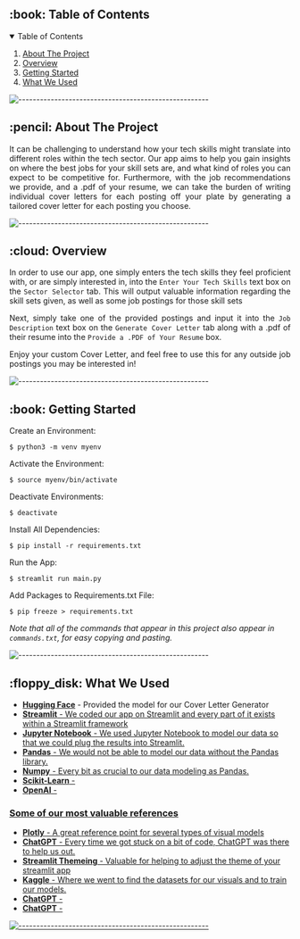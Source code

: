 <!-- TABLE OF CONTENTS -->
<h2 id="table-of-contents"> :book: Table of Contents</h2>

<details open="open">
  <summary>Table of Contents</summary>
  <ol>
    <li><a href="#about-the-project"> About The Project</a></li>
    <li><a href="#overview"> Overview</a></li>
    <li><a href="#getting-started"> Getting Started</a></li>
    <li><a href="#setup"> What We Used</a></li>
  </ol>
</details>

![-----------------------------------------------------](https://raw.githubusercontent.com/andreasbm/readme/master/assets/lines/rainbow.png)

<!-- ABOUT THE PROJECT -->
<h2 id="about-the-project"> :pencil: About The Project</h2>

<p align="justify"> 
  It can be challenging to understand how your tech skills might translate into different roles within the tech sector. Our app aims to help you gain insights on where the best jobs for your skill sets are, and what kind of roles you can expect to be competitive for. Furthermore, with the job recommendations we provide, and a .pdf of your resume, we can take the burden of writing individual cover letters for each posting off your plate by generating a tailored cover letter for each posting you choose.
</p>

![-----------------------------------------------------](https://raw.githubusercontent.com/andreasbm/readme/master/assets/lines/rainbow.png)

<!-- OVERVIEW -->
<h2 id="overview"> :cloud: Overview</h2>

<p align="justify"> 
  In order to use our app, one simply enters the tech skills they feel proficient with, or are simply interested in, into the <code>Enter Your Tech Skills</code> text box on the <code>Sector Selector</code> tab. This will output valuable information regarding the skill sets given, as well as some job postings for those skill sets
</p>

<p align="justify"> 
  Next, simply take one of the provided postings and input it into the <code>Job Description</code> text box on the <code>Generate Cover Letter</code> tab along with a .pdf of their resume into the <code>Provide a .PDF of Your Resume</code> box.
</p>

<p align="justify"> 
  Enjoy your custom Cover Letter, and feel free to use this for any outside job postings you may be interested in!
</p>

![-----------------------------------------------------](https://raw.githubusercontent.com/andreasbm/readme/master/assets/lines/rainbow.png)

<!-- GETTING STARTED -->
<h2 id="getting-started"> :book: Getting Started</h2>

<p>Create an Environment:</p>
<pre><code>$ python3 -m venv myenv</code></pre>

<p>Activate the Environment:</p>
<pre><code>$ source myenv/bin/activate</code></pre>

<p>Deactivate Environments:</p>
<pre><code>$ deactivate</code></pre>

<p>Install All Dependencies:</p>
<pre><code>$ pip install -r requirements.txt</code></pre>

<p>Run the App:</p>
<pre><code>$ streamlit run main.py</code></pre>

<p>Add Packages to Requirements.txt File:</p>
<pre><code>$ pip freeze > requirements.txt</code></pre>

<i>Note that all of the commands that appear in this project also appear in <code>commands.txt</code>, for easy copying and pasting.</i>

![-----------------------------------------------------](https://raw.githubusercontent.com/andreasbm/readme/master/assets/lines/rainbow.png)

<!-- SETUP -->
<h2 id="setup"> :floppy_disk: What We Used</h2>

<ul>
  <li><b><a href="https://huggingface.co/">Hugging Face</a></b> - Provided the model for our Cover Letter Generator</li>
  <li><b><a href="https://streamlit.io//">Streamlit</b> - We coded our app on Streamlit and every part of it exists within a Streamlit framework</li>
  <li><b><a href="https://jupyter.org/">Jupyter Notebook</b> - We used Jupyter Notebook to model our data so that we could plug the results into Streamlit.</li>
  <li><b><a href="https://pandas.pydata.org/">Pandas</b> - We would not be able to model our data without the Pandas library.</li>
  <li><b><a href="https://numpy.org/">Numpy</b> - Every bit as crucial to our data modeling as Pandas.</li>
  <li><b><a href="https://scikit-learn.org/stable/">Scikit-Learn</b> - </li>
  <li><b><a href="https://openai.com/">OpenAI</b> - </li>
</ul>

<h3>Some of our most valuable references</h3>
<ul>
  <li><b><a href="https://plotly.com/python/plotly-express/">Plotly</b> - A great reference point for several types of visual models</li>
  <li><b><a href="https://chat.openai.com/">ChatGPT</b> - Every time we got stuck on a bit of code, ChatGPT was there to help us out.</li>
  <li><b><a href="https://docs.streamlit.io/library/advanced-features/theming">Streamlit Themeing</b> - Valuable for helping to adjust the theme of your streamlit app</li>
  <li><b><a href="https://www.kaggle.com/">Kaggle</b> - Where we went to find the datasets for our visuals and to train our models.</li>
  <li><b><a href="https://chat.openai.com/">ChatGPT</b> - </li>
  <li><b><a href="https://chat.openai.com/">ChatGPT</b> - </li>
</ul>

![-----------------------------------------------------](https://raw.githubusercontent.com/)